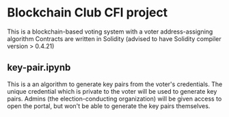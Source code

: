 # Blockchain Club CFI project
This is a blockchain-based voting system with a voter address-assigning algorithm
Contracts are written in Solidity (advised to have Solidity compiler version > 0.4.21)

## key-pair.ipynb
This is a an algorithm to generate key pairs from the voter's credentials.
The unique credential which is private to the voter will be used to generate key pairs. Admins (the election-conducting organization) will be given access to open the portal, but won't be able to generate the key pairs themselves.

